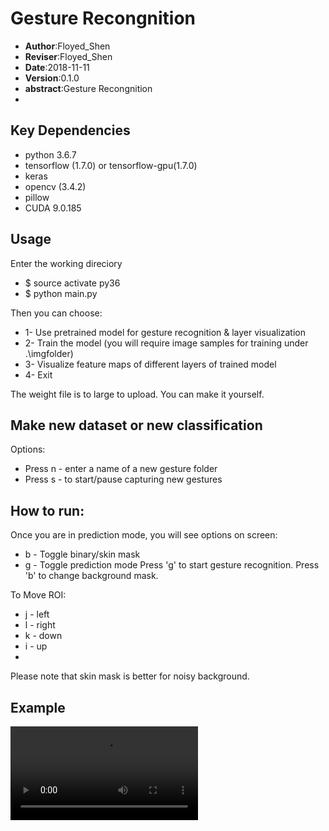Gesture Recongnition
======================================

- **Author**:Floyed_Shen
- **Reviser**:Floyed_Shen
- **Date**:2018-11-11
- **Version**:0.1.0
- **abstract**:Gesture Recongnition
-
Key Dependencies
-------------
- python 3.6.7
- tensorflow (1.7.0) or tensorflow-gpu(1.7.0)
- keras
- opencv (3.4.2)
- pillow
- CUDA 9.0.185

Usage
-----------------
Enter the working direciory
- $ source activate py36
- $ python main.py

Then you can choose:
- 1- Use pretrained model for gesture recognition & layer visualization
- 2- Train the model (you will require image samples for training under .\imgfolder)
- 3- Visualize feature maps of different layers of trained model
- 4- Exit

The weight file is to large to upload. You can make it yourself.

Make new dataset  or new classification
---------------------
Options:

- Press n - enter a name of a new gesture folder
- Press s - to start/pause capturing new gestures

How to run:
--------------------
Once you are in prediction mode, you will see options on screen:
- b - Toggle binary/skin mask
- g - Toggle prediction mode
Press 'g' to start gesture recognition. Press 'b' to change background mask.

To Move ROI:

- j - left
- l - right
- k - down
- i - up
-
Please note that skin mask is better for noisy background.

Example
----------
![ex](https://github.com/SYSU-AERO-SWIFT/tutorial_2018/blob/申国斌/task_submit/FloyedShen/project/Image%20Processing/Gesture%20Recognition/example/Gerture_Rec_480p.mov)
